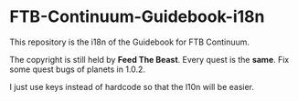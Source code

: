 # FTB-Continuum-Guidebook-i18n

This repository is the i18n of the Guidebook for FTB Continuum. 

The copyright is still held by **Feed The Beast**. Every quest is the **same**. Fix some quest bugs of planets in 1.0.2. 

I just use keys instead of hardcode so that the l10n will be easier.
